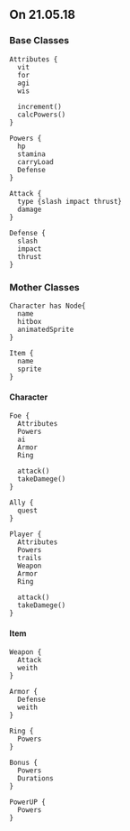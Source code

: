 ## On 21.05.18

### Base Classes
```
Attributes {
  vit
  for
  agi
  wis

  increment()
  calcPowers()
}

Powers {
  hp
  stamina
  carryLoad
  Defense
}

Attack {
  type {slash impact thrust}
  damage
}

Defense {
  slash
  impact
  thrust
}
```
### Mother Classes
```
Character has Node{
  name
  hitbox
  animatedSprite
}

Item {
  name
  sprite
}
```
#### Character
```
Foe {
  Attributes
  Powers
  ai
  Armor
  Ring

  attack()
  takeDamege()
}

Ally {
  quest
}

Player {
  Attributes
  Powers
  trails
  Weapon
  Armor
  Ring

  attack()
  takeDamege()
}
```
#### Item
```
Weapon {
  Attack
  weith
}

Armor {
  Defense
  weith
}

Ring {
  Powers
}

Bonus {
  Powers
  Durations
}

PowerUP {
  Powers
}

```

